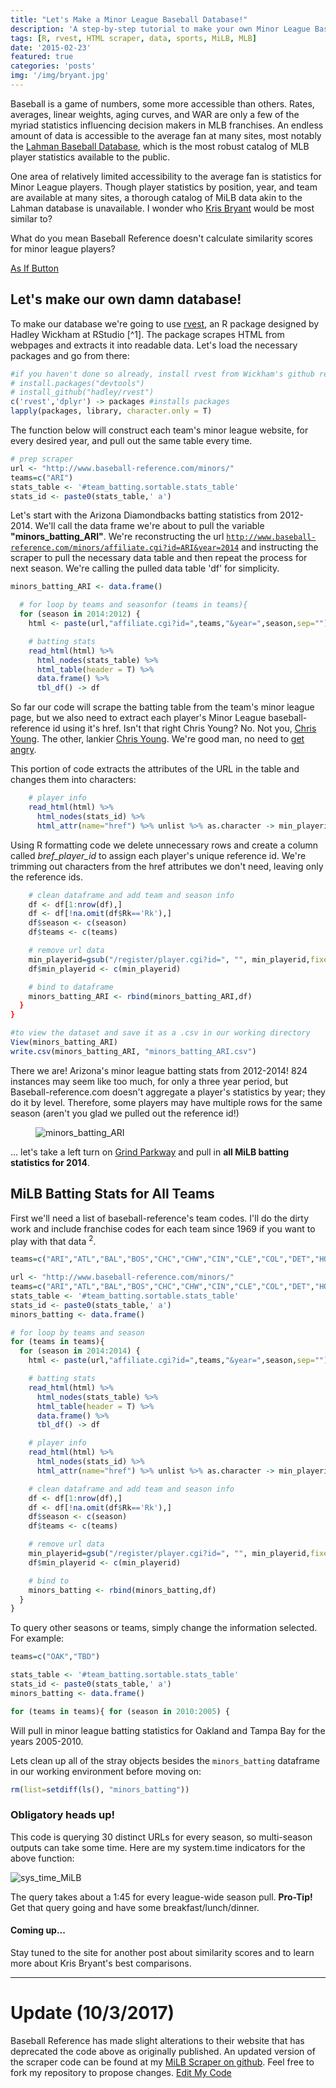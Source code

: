```yaml
---
title: "Let's Make a Minor League Baseball Database!"
description: 'A step-by-step tutorial to make your own Minor League Baseball Database using rvest.'
tags: [R, rvest, HTML scraper, data, sports, MiLB, MLB]
date: '2015-02-23'
featured: true
categories: 'posts'
img: '/img/bryant.jpg'
---
```


Baseball is a game of numbers, some more accessible than others. Rates, averages, linear weights, aging curves, and WAR are only a few of the myriad statistics influencing decision makers in MLB franchises. An endless amount of data is accessible to the average fan at many sites, most notably the <a href="http://www.seanlahman.com/baseball-archive/statistics/">Lahman Baseball Database</a>, which is the most robust catalog of MLB player statistics available to the public.

One area of relatively limited accessibility to the average fan is statistics for Minor League players. Though player statistics by position, year, and team are available at many sites, a thorough catalog of MiLB data akin to the Lahman database is unavailable. I wonder who <a href="http://www.baseball-reference.com/minors/player.cgi?id=bryant001kri">Kris Bryant</a> would be most similar to?

What do you mean Baseball Reference doesn't calculate similarity scores for minor league players?

<a class="btn btn-success btn-lg btn-block" href="https://www.youtube.com/watch?v=bnRrvOb0m-I">As If Button</a>

<strong><h2>Let's make our own damn database!</h2></strong>

To make our database we're going to use <a href="https://github.com/hadley/rvest">rvest</a>, an R package designed by Hadley Wickham at RStudio [^1]. The package scrapes HTML from webpages and extracts it into readable data. Let's load the necessary packages and go from there:

```r
#if you haven't done so already, install rvest from Wickham's github repository
# install.packages("devtools")
# install_github("hadley/rvest")
c('rvest','dplyr') -> packages #installs packages
lapply(packages, library, character.only = T)
```

The function below will construct each team's minor league website, for every desired year, and pull out the same table every time.

```r
# prep scraper
url <- "http://www.baseball-reference.com/minors/"
teams=c("ARI")
stats_table <- '#team_batting.sortable.stats_table'
stats_id <- paste0(stats_table,' a')
```

Let's start with the Arizona Diamondbacks batting statistics from 2012-2014. We'll call the data frame we're about to pull the variable <strong>"minors_batting_ARI"</strong>. We're reconstructing the url <code>http://www.baseball-reference.com/minors/affiliate.cgi?id=ARI&year=2014</code> and instructing the scraper to pull the necessary data table and then repeat the process for next season. We're calling the pulled data table 'df' for simplicity.

```r
minors_batting_ARI <- data.frame()

  # for loop by teams and seasonfor (teams in teams){
  for (season in 2014:2012) {
    html <- paste(url,"affiliate.cgi?id=",teams,"&year=",season,sep="")

    # batting stats
    read_html(html) %>%
      html_nodes(stats_table) %>%
      html_table(header = T) %>%
      data.frame() %>%
      tbl_df() -> df
```

So far our code will scrape the batting table from the team's minor league page, but we also need to extract each player's Minor League baseball-reference id using it's href. Isn't that right Chris Young? No. Not you, <a href="http://www.baseball-reference.com/players/y/youngch04.shtml">Chris Young</a>. The other, lankier <a href="http://www.baseball-reference.com/players/y/youngch03.shtml">Chris Young</a>. We're good man, no need to <a href="http://youtu.be/1EiqELgKp5g?t=56s">get angry</a>.

This portion of code extracts the attributes of the URL in the table and changes them into characters:

```r
    # player info
    read_html(html) %>%
      html_nodes(stats_id) %>%
      html_attr(name="href") %>% unlist %>% as.character -> min_playerid
```

Using R formatting code we delete unnecessary rows and create a column called <i>bref_player_id</i> to assign each player's unique reference id. We're trimming out characters from the href attributes we don't need, leaving only the reference ids.

```r
    # clean dataframe and add team and season info
    df <- df[1:nrow(df),]
    df <- df[!na.omit(df$Rk=='Rk'),]
    df$season <- c(season)
    df$teams <- c(teams)

    # remove url data
    min_playerid=gsub("/register/player.cgi?id=", "", min_playerid,fixed = TRUE)
    df$min_playerid <- c(min_playerid)

    # bind to dataframe
    minors_batting_ARI <- rbind(minors_batting_ARI,df)
  }
}
```

```r
#to view the dataset and save it as a .csv in our working directory
View(minors_batting_ARI)
write.csv(minors_batting_ARI, "minors_batting_ARI.csv")
```

There we are! Arizona's minor league batting stats from 2012-2014! 824 instances may seem like too much, for only a three year period, but Baseball-reference.com doesn't aggregate a player's statistics by year; they do it by level. Therefore, some players may have multiple rows for the same season (aren't you glad we pulled out the reference id!)

<div class="container">
<figure>
<img src="/img/minors_batting_ARI.jpg" alt="minors_batting_ARI" class="img-responsive">
</figure>
</div>

... let's take a left turn on <a href="http://hardballtalk.nbcsports.com/2013/01/25/the-diamondbacks-are-travelling-down-grit-avenue-and-guts-boulevard-and-grind-parkway/">Grind Parkway</a> and pull in <strong>all MiLB batting statistics for 2014</strong>.

<h2>MiLB Batting Stats for All Teams</h2>

First we'll need a list of baseball-reference's team codes. I'll do the dirty work and include franchise codes for each team since 1969 if you want to play with that data <sup class="bootstrap-footnote" data-text="For future investigations be aware that other pages of baseball reference use archived team codes such as MON (Montreal Expos) and CAL (California Angels).">2</sup>.

```r
teams=c("ARI","ATL","BAL","BOS","CHC","CHW","CIN","CLE","COL","DET","HOU","KCR","ANA","LAD","FLA","MIL","MIN","NYM","NYY","OAK","PHI","PIT","SDP","SFG","SEA","STL","TBD","TEX","TOR","WSN")
```

```r
url <- "http://www.baseball-reference.com/minors/"
teams=c("ARI","ATL","BAL","BOS","CHC","CHW","CIN","CLE","COL","DET","HOU","KCR","ANA","LAD","FLA","MIL","MIN","NYM","NYY","OAK","PHI","PIT","SDP","SFG","SEA","STL","TBD","TEX","TOR","WSN")
stats_table <- '#team_batting.sortable.stats_table'
stats_id <- paste0(stats_table,' a')
minors_batting <- data.frame()

# for loop by teams and season
for (teams in teams){
  for (season in 2014:2014) {
    html <- paste(url,"affiliate.cgi?id=",teams,"&year=",season,sep="")

    # batting stats
    read_html(html) %>%
      html_nodes(stats_table) %>%
      html_table(header = T) %>%
      data.frame() %>%
      tbl_df() -> df

    # player info
    read_html(html) %>%
      html_nodes(stats_id) %>%
      html_attr(name="href") %>% unlist %>% as.character -> min_playerid

    # clean dataframe and add team and season info
    df <- df[1:nrow(df),]
    df <- df[!na.omit(df$Rk=='Rk'),]
    df$season <- c(season)
    df$teams <- c(teams)

    # remove url data
    min_playerid=gsub("/register/player.cgi?id=", "", min_playerid,fixed = TRUE)
    df$min_playerid <- c(min_playerid)

    # bind to
    minors_batting <- rbind(minors_batting,df)
  }
}

```

To query other seasons or teams, simply change the information selected. For example:

```r
teams=c("OAK","TBD")

stats_table <- '#team_batting.sortable.stats_table'
stats_id <- paste0(stats_table,' a')
minors_batting <- data.frame()

for (teams in teams){ for (season in 2010:2005) {
```

Will pull in minor league batting statistics for Oakland and Tampa Bay for the years 2005-2010.

Lets clean up all of the stray objects besides the <code>minors_batting</code> dataframe in our working environment before moving on:

```r
rm(list=setdiff(ls(), "minors_batting"))
```

<h3>Obligatory heads up!</h3>

This code is querying 30 distinct URLs for every season, so multi-season outputs can take some time. Here are my system.time indicators for the above function:

<img src="/img/sys_time_MiLB.jpg" alt="sys_time_MiLB">

The query takes about a 1:45 for every league-wide season pull. <strong>Pro-Tip!</strong> Get that query going and have some breakfast/lunch/dinner.

<h4>Coming up...</h4>

Stay tuned to the site for another post about similarity scores and to learn more about Kris Bryant's best comparisons.

<hr>

<h1>Update (10/3/2017)</h1>

Baseball Reference has made slight alterations to their website that has deprecated the code above as originally published. An updated version of the scraper code can be found at my <a href="https://github.com/mikeleeco/Baseball-Reference-Scrapers">MiLB Scraper on github</a>. Feel free to fork my repository to propose changes. <a class="btn btn-primary" href="https://github.com/mikeleeco/Baseball-Reference-Scrapers/fork">Edit My Code</a>
